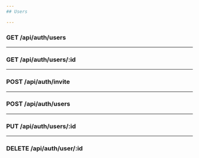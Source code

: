 ```yaml
---
## Users

---
```

### GET /api/auth/users

---
### GET /api/auth/users/:id

---
### POST /api/auth/invite

---
### POST /api/auth/users

---
### PUT /api/auth/users/:id

---
### DELETE /api/auth/user/:id
